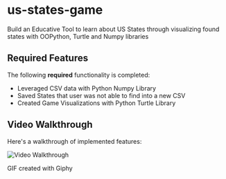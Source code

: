 # us-states-game
Build an Educative Tool to learn about US States through visualizing found states with OOPython, Turtle and Numpy libraries


## Required Features

The following **required** functionality is completed:

* Leveraged CSV data with Python Numpy Library
* Saved States that user was not able to find into a new CSV
* Created Game Visualizations with Python Turtle Library


## Video Walkthrough

Here's a walkthrough of implemented features:

<img src='https://media.giphy.com/media/hz3zSIe3MIl2rDn0zg/giphy.gif' title='Video Walkthrough' width='' alt='Video Walkthrough' />

<!-- Replace this with whatever GIF tool you used! -->
GIF created with Giphy 
